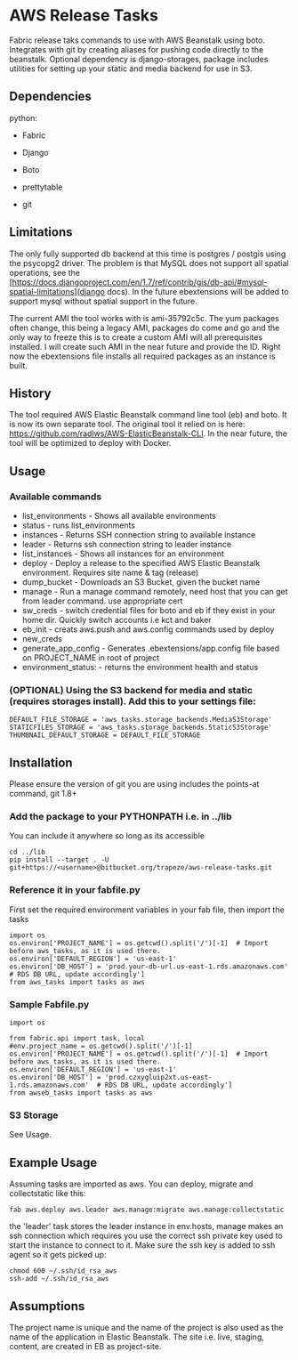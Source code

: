 AWS Release Tasks
===============


Fabric release taks commands to use with AWS Beanstalk using boto.  Integrates with git by creating aliases for pushing code directly to the beanstalk.  Optional dependency is django-storages, package includes utilities for setting up your static and media backend for use in S3.


Dependencies
-----

python:
* Fabric
* Django
* Boto
* prettytable

* git

Limitations
-----

The only fully supported db backend at this time is postgres / postgis using the psycopg2 driver. The problem is that MySQL does not support all spatial operations, see the [https://docs.djangoproject.com/en/1.7/ref/contrib/gis/db-api/#mysql-spatial-limitations](django docs).  In the future ebextensions will be added to support mysql without spatial support in the future.

The current AMI the tool works with is ami-35792c5c. The yum packages often change, this being a legacy AMI, packages do come and go and the only way to freeze this is to create a custom AMI will all prerequisites installed. I will create such AMI in the near future and provide the ID.  Right now the ebextensions file installs all required packages as an instance is built.

History
-----

The tool required  AWS Elastic Beanstalk command line tool (eb) and boto. It is now its own separate tool. The original tool it relied on is here:  https://github.com/radlws/AWS-ElasticBeanstalk-CLI. In the near future, the tool will be optimized to deploy with Docker.

Usage
-----

### Available commands

* list_environments  - Shows all available environments
* status - runs list_environments
* instances - Returns SSH connection string to available instance
* leader - Returns ssh connection string to leader instance
* list_instances - Shows all instances for an environment
* deploy - Deploy a release to the specified AWS Elastic Beanstalk environment. Requires site name & tag (release)
* dump_bucket - Downloads an S3 Bucket, given the bucket name
* manage - Run a manage command remotely, need host that you can get from leader command. use appropriate cert
* sw_creds - switch credential files for boto and eb if they exist in your home dir. Quickly switch accounts i.e kct and baker
* eb_init - creats aws.push and aws.config commands used by deploy
* new_creds
* generate_app_config - Generates .ebextensions/app.config file based on PROJECT_NAME in root of project
* environment_status:<env-name> - returns the environment health and status


### (OPTIONAL) Using the S3 backend for media and static (requires storages install). Add this to your settings file:

    DEFAULT_FILE_STORAGE = 'aws_tasks.storage_backends.MediaS3Storage'
    STATICFILES_STORAGE = 'aws_tasks.storage_backends.StaticS3Storage'
    THUMBNAIL_DEFAULT_STORAGE = DEFAULT_FILE_STORAGE


Installation
------------------

Please ensure the version of git you are using includes the points-at command, git 1.8+

### Add the package to your PYTHONPATH i.e. in  ../lib

You can include it anywhere so long as its accessible

    cd ../lib
    pip install --target . -U git+https://<username>@bitbucket.org/trapeze/aws-release-tasks.git

### Reference it in your fabfile.py

First set the required environment variables in your fab file, then import the tasks


    import os
    os.environ['PROJECT_NAME'] = os.getcwd().split('/')[-1]  # Import before aws_tasks, as it is used there.
    os.environ['DEFAULT_REGION'] = 'us-east-1'
    os.environ['DB_HOST'] = 'prod.your-db-url.us-east-1.rds.amazonaws.com'  # RDS DB URL, update accordingly']
    from aws_tasks import tasks as aws


### Sample Fabfile.py

    import os

    from fabric.api import task, local
    #env.project_name = os.getcwd().split('/')[-1]
    os.environ['PROJECT_NAME'] = os.getcwd().split('/')[-1]  # Import before aws_tasks, as it is used there.
    os.environ['DEFAULT_REGION'] = 'us-east-1'
    os.environ['DB_HOST'] = 'prod.czxygluip2xt.us-east-1.rds.amazonaws.com'  # RDS DB URL, update accordingly']
    from awseb_tasks import tasks as aws


### S3 Storage

See Usage.
 
Example Usage
------------------

Assuming tasks are imported as aws. You can deploy, migrate and collectstatic like this:

    fab aws.deploy aws.leader aws.manage:migrate aws.manage:collectstatic
    
the 'leader' task stores the leader instance in env.hosts, manage makes an ssh connection which requires you use the correct ssh private key used to start the instance to connect to it. Make sure the ssh key is added to ssh agent so it gets picked up:

    chmod 600 ~/.ssh/id_rsa_aws 
    ssh-add ~/.ssh/id_rsa_aws 


Assumptions
------------------

The project name is unique and the name of the project is also used as the name of the application in Elastic Beanstalk. The site i.e. live, staging, content, are created in EB as project-site.

